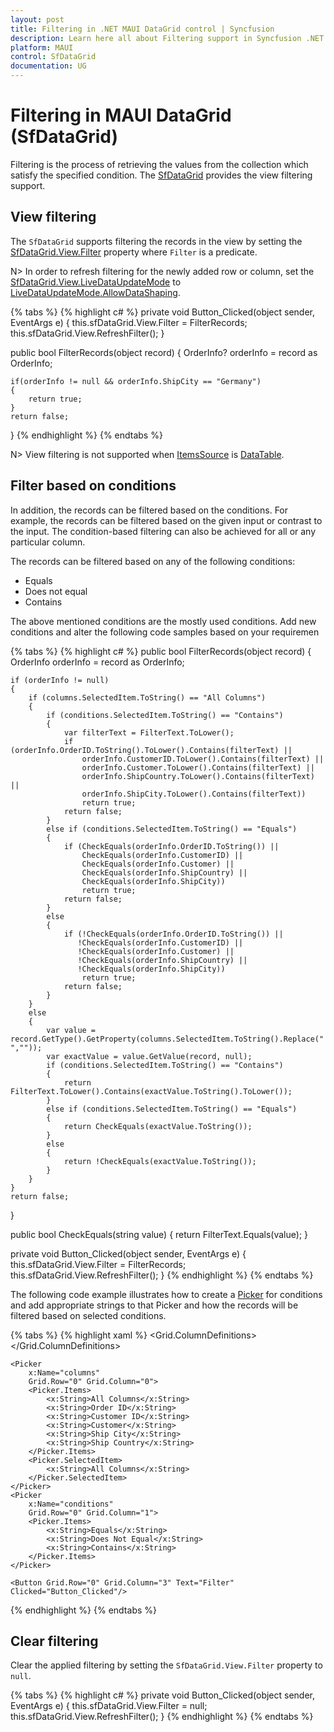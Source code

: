 ```yaml
---
layout: post
title: Filtering in .NET MAUI DataGrid control | Syncfusion
description: Learn here all about Filtering support in Syncfusion .NET MAUI DataGrid (SfDataGrid) control and more.
platform: MAUI
control: SfDataGrid
documentation: UG
---
```


# Filtering in MAUI DataGrid (SfDataGrid)

Filtering is the process of retrieving the values from the collection which satisfy the specified condition. The [SfDataGrid](https://help.syncfusion.com/cr/maui/Syncfusion.Maui.DataGrid.SfDataGrid.html) provides the view filtering support.

## View filtering

The `SfDataGrid` supports filtering the records in the view by setting the [SfDataGrid.View.Filter](https://help.syncfusion.com/cr/maui/Syncfusion.Maui.Data.ICollectionViewAdv.html#Syncfusion_Maui_Data_ICollectionViewAdv_Filter) property where `Filter` is a predicate.

N> In order to refresh filtering for the newly added row or column, set the [SfDataGrid.View.LiveDataUpdateMode](https://help.syncfusion.com/cr/maui/Syncfusion.Maui.Data.ICollectionViewAdv.html#Syncfusion_Maui_Data_ICollectionViewAdv_LiveDataUpdateMode) to [LiveDataUpdateMode.AllowDataShaping](https://help.syncfusion.com/cr/maui/Syncfusion.Maui.Data.LiveDataUpdateMode.html#Syncfusion_Maui_Data_LiveDataUpdateMode_AllowDataShaping).

{% tabs %}
{% highlight c# %}
private void Button_Clicked(object sender, EventArgs e)
{
	this.sfDataGrid.View.Filter = FilterRecords;
	this.sfDataGrid.View.RefreshFilter();
}

public bool FilterRecords(object record)
{
	OrderInfo? orderInfo = record as OrderInfo;

	if(orderInfo != null && orderInfo.ShipCity == "Germany")
	{
		return true;
	}
	return false;
}
{% endhighlight %}
{% endtabs %}

N> View filtering is not supported when [ItemsSource](https://help.syncfusion.com/cr/maui/Syncfusion.Maui.DataGrid.SfDataGrid.html#Syncfusion_Maui_DataGrid_SfDataGrid_ItemsSource) is [DataTable](https://docs.microsoft.com/en-us/dotnet/api/system.data.datatable?view=net-6.0).
 
## Filter based on conditions

In addition, the records can be filtered based on the conditions. For example, the records can be filtered based on the given input or contrast to the input. The condition-based filtering can also be achieved for all or any particular column.

The records can be filtered based on any of the following conditions:

* Equals
* Does not equal
* Contains

The above mentioned conditions are the mostly used conditions. Add new conditions and alter the following code samples based on your requiremen

{% tabs %}
{% highlight c# %}
public bool FilterRecords(object record)
{
    OrderInfo orderInfo = record as OrderInfo;

    if (orderInfo != null)
    {
        if (columns.SelectedItem.ToString() == "All Columns")
        {
            if (conditions.SelectedItem.ToString() == "Contains")
            {
                var filterText = FilterText.ToLower();
                if (orderInfo.OrderID.ToString().ToLower().Contains(filterText) ||
                    orderInfo.CustomerID.ToLower().Contains(filterText) ||
                    orderInfo.Customer.ToLower().Contains(filterText) ||
                    orderInfo.ShipCountry.ToLower().Contains(filterText) ||
                    orderInfo.ShipCity.ToLower().Contains(filterText))
                    return true;
                return false;
            }
            else if (conditions.SelectedItem.ToString() == "Equals")
            {
                if (CheckEquals(orderInfo.OrderID.ToString()) ||
                    CheckEquals(orderInfo.CustomerID) ||
                    CheckEquals(orderInfo.Customer) ||
                    CheckEquals(orderInfo.ShipCountry) ||
                    CheckEquals(orderInfo.ShipCity))
                    return true;
                return false;
            }
            else
            {
                if (!CheckEquals(orderInfo.OrderID.ToString()) ||
                   !CheckEquals(orderInfo.CustomerID) ||
                   !CheckEquals(orderInfo.Customer) ||
                   !CheckEquals(orderInfo.ShipCountry) ||
                   !CheckEquals(orderInfo.ShipCity))
                    return true;
                return false;
            }
        }
        else
        {
            var value = record.GetType().GetProperty(columns.SelectedItem.ToString().Replace(" ",""));
            var exactValue = value.GetValue(record, null);
            if (conditions.SelectedItem.ToString() == "Contains")
            {
                return FilterText.ToLower().Contains(exactValue.ToString().ToLower());
            }
            else if (conditions.SelectedItem.ToString() == "Equals")
            {
                return CheckEquals(exactValue.ToString());
            }
            else
            {
                return !CheckEquals(exactValue.ToString());
            }
        }
    }
    return false;
}

public bool CheckEquals(string value)
{
    return FilterText.Equals(value);
}

private void Button_Clicked(object sender, EventArgs e)
{
	this.sfDataGrid.View.Filter = FilterRecords;
	this.sfDataGrid.View.RefreshFilter();
}
{% endhighlight %}
{% endtabs %}

The following code example illustrates how to create a [Picker](https://docs.microsoft.com/en-us/dotnet/maui/user-interface/controls/picker) for conditions and add appropriate strings to that Picker and how the records will be filtered based on selected conditions.

{% tabs %}
{% highlight xaml %}
<Grid Grid.Row="1" Grid.Column="0">
    <Grid.ColumnDefinitions>
        <ColumnDefinition Width="150"/>
        <ColumnDefinition Width="150"/>
        <ColumnDefinition Width="150"/>
    </Grid.ColumnDefinitions>

    <Picker
        x:Name="columns"
        Grid.Row="0" Grid.Column="0">
        <Picker.Items>
            <x:String>All Columns</x:String>
            <x:String>Order ID</x:String>
            <x:String>Customer ID</x:String>
            <x:String>Customer</x:String>
            <x:String>Ship City</x:String>
            <x:String>Ship Country</x:String>
        </Picker.Items>
        <Picker.SelectedItem>
            <x:String>All Columns</x:String>
        </Picker.SelectedItem>
    </Picker>
    <Picker 
        x:Name="conditions"
        Grid.Row="0" Grid.Column="1">
        <Picker.Items>
            <x:String>Equals</x:String>
            <x:String>Does Not Equal</x:String>
            <x:String>Contains</x:String>
        </Picker.Items>
    </Picker>

    <Button Grid.Row="0" Grid.Column="3" Text="Filter" Clicked="Button_Clicked"/>
</Grid>
{% endhighlight %}
{% endtabs %}

## Clear filtering

Clear the applied filtering by setting the `SfDataGrid.View.Filter` property to `null`.

{% tabs %}
{% highlight c# %}
private void Button_Clicked(object sender, EventArgs e)
{
	this.sfDataGrid.View.Filter = null;
	this.sfDataGrid.View.RefreshFilter();
}
{% endhighlight %}
{% endtabs %}